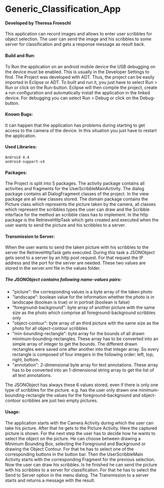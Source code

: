 Generic_Classification_App
==========================

#### Developed by Theresa Froeschl

This application can record images and allows to enter user scribbles for object selection. 
The user can send the image and his scribbles to some server for classification and gets a 
response message as result back.

#### Build and Run:
To Run the application on an android mobile device the USB debugging on the device must be enabled. 
This is usually in the Developer Settings to find.
The Project was developed with ADT. Thus, the project can be easily imported in Eclipse or ADT. 
To built and run it, you just have to select Run > Run or click on the Run-button.
Eclipse will then compile the project, create a run configuration and automatically install 
the application in the linked device.
For debugging you can select Run > Debug or click on the Debug-button.

#### Known Bugs:
It can happen that the application has problems during starting
to get access to the camera of the device. In this situation you just have
to restart the application.


#### Used Libraries:
	Android 4.4 
	android-support-v4


#### Packages:
The Project is split into 5 packages.
The activity package contains all activities and fragments for the UserScribbleMainActivity.
The dialog package contains all DialogFragment classes of the project.
In the view package are all view classes stored.
The domain package contains the Picture class which represents the picture taken by the camera, all classes which represent the scribbles types the user can draw and the Scribble interface for the method an scribble class has to implement.
In the http package is the RetrieveHttpTask which gets created and executed when the user wants
to send the picture and his scribbles to a server.


#### Transmission to Server:
When the user wants to send the taken picture with his scribbles to the server the RetrieveHttpTask gets executed. During this task a JSONObject gets send to a server by an http post request. For that request the IP address and the port for the server are needed. These two values are stored in the server.xml file in the values folder.

##### The JSONObject contains following name-values pairs:
- "picture": the corresponding values is a byte array of the taken photo
- "landscape": boolean value for the information whether the photo is in landscape (boolean is true) or in portrait (boolean is false)
- "foreground-background": byte array of another picture with the same size as the photo which comprise all foreground-background scribbles only
- "object-contour": byte array of an third picture with the same size as the photo for all object-contour scribbles
- "min-bounding-rectangle": byte array for the bounds of all drawn minimum-bounding-rectangles. These array has to be converted into an simple array of integer to get the bounds. The different drawn rectangles were saved one after another into that integer array. So every rectangle is composed of four integers in the following order: left, top, right, bottom.
- "annotation": 2-dimensional byte array for text annotations. These array has to be converted into an 1-dimensional string array to get the list of all text annotations.

The JSONObject has always these 6 values stored, even if there is only one type of scribbles for the picture. e.g. has the user only drawn one minimum-bounding-rectangle the values for the foreground-background and object-contour scribbles are just two empty pictures.


#### Usage:
The application starts with the Camera Activity during which the user can take his picture.
After that he gets to the Picture Activity. Here the captured picture is shown.
For the next step the user has to decide how he wants to select the object on the picture.
He can choose between drawing a Minimum Bounding Box, selecting the Foreground and Background or drawing the Object Contour. For that he has to select one of the corresponding buttons in the button bar.
Then the UserScribbleMain Activity starts with the corresponding Fragment for the previous selection.
Now the user can draw his scribbles. Is he finished he can send the picture with his scribbles to a server for classification. For that he has to select the Send to Server option in the menu dialog.
The Transmission to a server starts and returns a message with the result.
